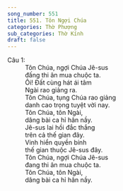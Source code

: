 ```yaml
---
song_number: 551
title: 551. Tôn Ngợi Chúa
categories: Thờ Phượng
sub_categories: Thờ Kính
draft: false
---
```

<dl><dt>Câu 1:</dt><dd data-verse="1">Tôn Chúa, ngợi Chúa Jê-sus <br/>đấng thi ân mua chuộc ta. <br/>Ôi! Đất cùng hát ái tâm <br/>Ngài rao giảng ra. <br/>Tôn Chúa, tụng Chúa rao giảng <br/>danh cao trọng tuyệt vời nay. <br/>Tôn Chúa, tôn Ngài, <br/>dâng bài ca hỉ hân nầy. <br/>Jê-sus lai hồi đắc thắng <br/>trên cả thế gian đây. <br/>Vinh hiển quyền bính <br/>thế gian thuộc Jê-sus đây. <br/>Tôn Chúa, ngợi Chúa Jê-sus <br/>đang thi ân mua chuộc ta. <br/>Tôn Chúa, tôn Ngài, <br/>dâng bài ca hỉ hân nầy. </dd></dl>